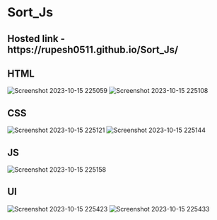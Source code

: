 # Sort_Js
<h2>Hosted link - https://rupesh0511.github.io/Sort_Js/</h2>

<h2>HTML</h2>

![Screenshot 2023-10-15 225059](https://github.com/rupesh0511/Sort_Js/assets/69234169/c285a0ce-94ab-477c-b53b-e1815cef59d4)
![Screenshot 2023-10-15 225108](https://github.com/rupesh0511/Sort_Js/assets/69234169/200d2d24-466d-489f-9b88-285a547a7eed)

<h2>CSS</h2>

![Screenshot 2023-10-15 225121](https://github.com/rupesh0511/Sort_Js/assets/69234169/f55386d7-346f-496a-9ee2-046257f30164)
![Screenshot 2023-10-15 225144](https://github.com/rupesh0511/Sort_Js/assets/69234169/91296a99-c0f0-4f70-b783-35934c65787c)

<h2>JS</h2>

![Screenshot 2023-10-15 225158](https://github.com/rupesh0511/Sort_Js/assets/69234169/d63f9ac2-34e0-4271-a2ff-00c8e8fbb80f)

<h2>UI</h2>

![Screenshot 2023-10-15 225423](https://github.com/rupesh0511/Sort_Js/assets/69234169/79763651-3fd8-4fcb-a539-1ed3cb76e5a6)
![Screenshot 2023-10-15 225433](https://github.com/rupesh0511/Sort_Js/assets/69234169/2d95b147-88fb-4e43-b28c-6ea56d711c0c)



